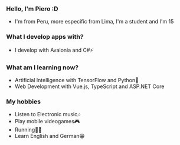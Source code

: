 ### Hello, I'm Piero :D
- I'm from Peru, more especific from Lima, I'm a student and I'm 15
### What I develop apps with?
- I develop with Avalonia and C#⚡
### What am I learning now?
- Artificial Intelligence with TensorFlow and Python🐍
- Web Development with Vue.js, TypeScript and ASP.NET Core
### My hobbies
- Listen to Electronic music🎶
- Play mobile videogames🎮
- Running🏃‍♂️
- Learn English and German😁
<!--
**PieroCastillo/PieroCastillo** is a ✨ _special_ ✨ repository because its `README.md` (this file) appears on your GitHub profile.

Here are some ideas to get you started:

- 🔭 I’m currently working on ...
- 🌱 I’m currently learning ...
- 👯 I’m looking to collaborate on ...
- 🤔 I’m looking for help with ...
- 💬 Ask me about ...
- 📫 How to reach me: ...
- 😄 Pronouns: ...
- ⚡ Fun fact: ...
-->
